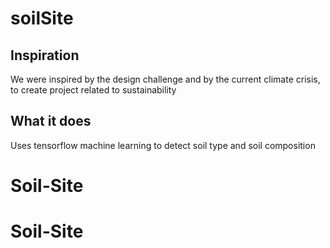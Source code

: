 # soilSite

## Inspiration
We were inspired by the design challenge and by the current climate crisis, to create project related to sustainability

## What it does
Uses tensorflow machine learning to detect soil type and soil composition
# Soil-Site
# Soil-Site
